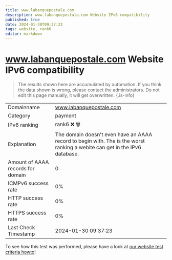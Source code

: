 ```yaml
---
title: www.labanquepostale.com
description: www.labanquepostale.com Website IPv6 compatibility
published: true
date: 2024-01-30T09:37:23
tags: website, rank6
editor: markdown
---
```


# www.labanquepostale.com Website IPv6 compatibility

> The results shown here are accumulated by automation. If you think the data shown is wrong, please contact the administrators. 
> Do not edit this page manually, it will get overwritten.
{.is-info}


|   |   |
| - | - |
| Domainname | www.labanquepostale.com
| Category | payment |
| IPv6 ranking | rank6 :x: :wastebasket: |
| Explanation | The domain doesn't even have an AAAA record to begin with. The is the worst ranking a webite can get in the IPv6 database. |
| Amount of AAAA records for domain | 0 |
| ICMPv6 success rate | 0%|
| HTTP success rate | 0% |
| HTTPS success rate | 0% |
| Last Check Timestamp | 2024-01-30 09:37:23 |

To see how this test was performed, please have a look at [our website test criteria howto](/howto/testcriteria/website)!

